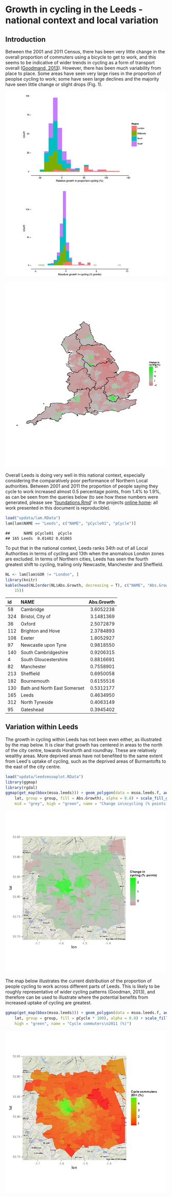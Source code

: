 # Growth in cycling in the Leeds - national context and local variation

## Introduction

Between the 2001 and 2011 Census, there has been very little change in the overall
proportion of commuters using a bicycle to get to work, and this seems to be
indicative of wider trends in cycling as a form of transport overall
([Goodmand, 2013](http://www.plosone.org/article/info%3Adoi%2F10.1371%2Fjournal.pone.0071790)).
However, there has been much variability from place to place.
Some areas have seen very large rises in the proportion of peoplse cycling to work; some have seen
large declines and the majority have seen little change or slight drops (Fig. 1).

![plot of chunk unnamed-chunk-1](figure/unnamed-chunk-1.png) 


![plot of chunk unnamed-chunk-2](figure/unnamed-chunk-2.png) 


Overall Leeds is doing very well in this national context, especially
considering the comparatively poor performance of Northern Local authorities.
Between 2001 and 2011 the proportion of people saying they
cycle to work increased almost 0.5 percentage points, from 1.4% to 1.9%,
as can be seen from the queries below (to see how these numbers were 
generated, please see '[foundations.Rmd](https://github.com/Robinlovelace/osm-cycle/blob/master/cy-uptake/foundations.md)'
in the projects [online home](https://github.com/Robinlovelace/osm-cycle/tree/master/cy-uptake):
all work presented in this document is reproducible).


```r
load("updata/lam.RData")
lam[lam$NAME == "Leeds", c("NAME", "pCycle01", "pCycle")]
```

```
##      NAME pCycle01  pCycle
## 165 Leeds  0.01402 0.01865
```


To put that in the national context, Leeds ranks 34th out of all Local
Authorities in terms of cycling and 13th when the anomalous London zones are excluded.
In terms of Northern cities, Leeds has seen the fourth greatest shift to cycling,
trailing only Newcastle, Manchester and Sheffield.


```r
NL <- lam[lam$GOR != "London", ]
library(knitr)
kable(head(NL[order(NL$Abs.Growth, decreasing = T), c("NAME", "Abs.Growth")], 
    15))
```


|id   |NAME                          |  Abs.Growth|
|:----|:-----------------------------|-----------:|
|58   |Cambridge                     |   3.6052238|
|324  |Bristol, City of              |   3.1481369|
|36   |Oxford                        |   2.5072879|
|112  |Brighton and Hove             |   2.3784893|
|108  |Exeter                        |   1.8052927|
|97   |Newcastle upon Tyne           |   0.9818550|
|140  |South Cambridgeshire          |   0.9206315|
|4    |South Gloucestershire         |   0.8816691|
|82   |Manchester                    |   0.7558901|
|213  |Sheffield                     |   0.6950058|
|182  |Bournemouth                   |   0.6155516|
|130  |Bath and North East Somerset  |   0.5312177|
|165  |Leeds                         |   0.4634950|
|312  |North Tyneside                |   0.4063149|
|95   |Gateshead                     |   0.3945402|

## Variation within Leeds

The growth in cycling within Leeds has not been even either,
as illustrated by the map below. It is clear that growth has centered
in areas to the north of the city centre, towards Horsforth and roundhay.
These are relatively wealthy areas. More deprived areas have not benefited
to the same extent from Leed's uptake of cycling, such as the deprived areas of
Burmantofts to the east of the city centre.


```r
load("updata/leedsmsoaplot.RData")
library(ggmap)
library(rgdal)
ggmap(get_map(bbox(msoa.leeds))) + geom_polygon(data = msoa.leeds.f, aes(long, 
    lat, group = group, fill = Abs.Growth), alpha = 0.8) + scale_fill_gradient2(low = "red", 
    mid = "grey", high = "green", name = "Change in\ncycling (% points)")
```

![plot of chunk unnamed-chunk-5](figure/unnamed-chunk-5.png) 


The map below illustrates the current distribution of the proportion of people
cycling to work across different parts of Leeds. This is likely to be
roughly representative of wider cycling patterns (Goodman, 2013), and
therefore can be used to illustrate where the potential benefits from increased
uptake of cycling are greatest.


```r
ggmap(get_map(bbox(msoa.leeds))) + geom_polygon(data = msoa.leeds.f, aes(long, 
    lat, group = group, fill = pCycle * 100), alpha = 0.8) + scale_fill_gradient(low = "red", 
    high = "green", name = "Cycle commuters\n2011 (%)")
```

![plot of chunk unnamed-chunk-6](figure/unnamed-chunk-6.png) 

